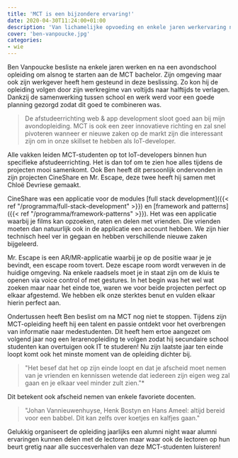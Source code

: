 ```yaml
---
title: 'MCT is een bijzondere ervaring!'
date: 2020-04-30T11:24:00+01:00
description: 'Van lichamelijke opvoeding en enkele jaren werkervaring naar werkende MCT-student.'
cover: 'ben-vanpoucke.jpg'
categories:
- wie
---
```


Ben Vanpoucke besliste na enkele jaren werken en na een avondschool opleiding om alsnog te starten aan de MCT bachelor. Zijn omgeving maar ook zijn werkgever heeft hem gesteund in deze beslissing. Zo kon hij de opleiding volgen door zijn werkregime van voltijds naar halftijds te verlagen. Dankzij de samenwerking tussen school en werk werd voor een goede planning gezorgd zodat dit goed te combineren was.

> De afstudeerrichting web & app development sloot goed aan bij mijn avondopleiding. MCT is ook een zeer innovatieve richting en zal snel pivoteren wanneer er nieuwe zaken op de markt zijn die interessant zijn om in onze skillset te hebben als IoT-developer.

Alle vakken leiden MCT-studenten op tot IoT-developers binnen hun specifieke afstudeerrichting. Het is dan tof om te zien hoe alles tijdens de projecten mooi samenkomt. Ook Ben heeft dit persoonlijk ondervonden in zijn projecten CineShare en Mr. Escape, deze twee heeft hij samen met Chloë Devriese gemaakt.

CineShare was een applicatie voor de modules [full stack development]({{< ref "/programma/full-stack-development" >}}) en [framework and patterns]({{< ref "/programma/framework-patterns" >}}). Het was een applicatie waarbij je films kan opzoeken, raten en delen met vrienden. Die vrienden moeten dan natuurlijk ook in de applicatie een account hebben. We zijn hier technisch heel ver in gegaan en hebben verschillende nieuwe zaken bijgeleerd.

Mr. Escape is een AR/MR-applicatie waarbij je op de positie waar je je bevindt, een escape room tovert. Deze escape room wordt verweven in de huidige omgeving. Na enkele raadsels moet je in staat zijn om de kluis te openen via voice control of met gestures. In het begin was het wel wat zoeken maar naar het einde toe, waren we voor beide projecten perfect op elkaar afgestemd. We hebben elk onze sterktes benut en vulden elkaar hierin perfect aan.

Ondertussen heeft Ben beslist om na MCT nog niet te stoppen. Tijdens zijn MCT-opleiding heeft hij een talent en passie ontdekt voor het overbrengen van informatie naar medestudenten. Dit heeft hem ertoe aangezet om volgend jaar nog een lerarenopleiding te volgen zodat hij secundaire school studenten kan overtuigen ook IT te studeren! Nu zijn laatste jaar ten einde loopt komt ook het minste moment van de opleiding dichter bij.  

> "Het besef dat het op zijn einde loopt en dat je afscheid moet nemen van je vrienden en kennissen wetende dat iedereen zijn eigen weg zal gaan en je elkaar veel minder zult zien."* 

Dit betekent ook afscheid nemen van enkele favoriete docenten.  

> "Johan Vannieuwenhuyse, Henk Bostyn en Hans Ameel: altijd bereid voor een babbel. Dit kan zelfs over koetjes en kalfjes gaan."

Gelukkig organiseert de opleiding jaarlijks een alumni night waar alumni ervaringen kunnen delen met de lectoren maar waar ook de lectoren op hun beurt gretig naar alle succesverhalen van deze MCT-studenten luisteren!

